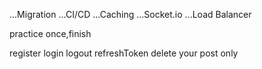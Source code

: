 <!-- jow authentication and authorization works -->
<!-- Authentication Meathods -->
<!-- Session Storage,Local Storage,Cookies -->
<!-- Advanced concepts -->

...Migration
...CI/CD
...Caching
...Socket.io 
...Load Balancer



<!-- logout -->
<!-- migration -->
<!-- access from auth header -->
<!-- storing and accessing from the cookies -->
practice once,finish



register
login
logout
refreshToken
delete your post only
